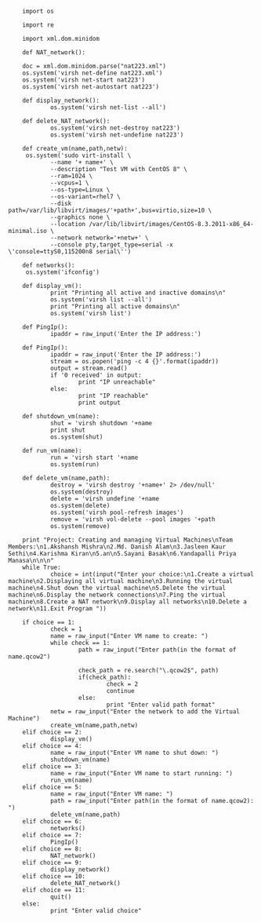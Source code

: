         import os

        import re

        import xml.dom.minidom

        def NAT_network():

        doc = xml.dom.minidom.parse("nat223.xml")
        os.system('virsh net-define nat223.xml')
        os.system('virsh net-start nat223')
        os.system('virsh net-autostart nat223')
        
        def display_network():
                os.system('virsh net-list --all')
        
        def delete_NAT_network():
                os.system('virsh net-destroy nat223')
                os.system('virsh net-undefine nat223')
        
        def create_vm(name,path,netw):
         os.system('sudo virt-install \
                --name '+ name+' \
                --description "Test VM with CentOS 8" \
                --ram=1024 \
                --vcpus=1 \
                --os-type=Linux \
                --os-variant=rhel7 \
                --disk path=/var/lib/libvirt/images/'+path+',bus=virtio,size=10 \
                --graphics none \
                --location /var/lib/libvirt/images/CentOS-8.3.2011-x86_64-minimal.iso \
                --network network='+netw+' \
                --console pty,target_type=serial -x \'console=ttyS0,115200n8 serial\'')
        
        def networks():
         os.system('ifconfig')
        
        def display_vm():
                print "Printing all active and inactive domains\n"
                os.system('virsh list --all')
                print "Printing all active domains\n"
                os.system('virsh list')
        
        def PingIp():
                ipaddr = raw_input('Enter the IP address:')
        
        def PingIp():
                ipaddr = raw_input('Enter the IP address:')
                stream = os.popen('ping -c 4 {}'.format(ipaddr))
                output = stream.read()
                if '0 received' in output:
                        print "IP unreachable"
                else:
                        print "IP reachable"
                        print output
                
        def shutdown_vm(name):
                shut = 'virsh shutdown '+name
                print shut
                os.system(shut)
        
        def run_vm(name):
                run = 'virsh start '+name
                os.system(run)
        
        def delete_vm(name,path):
                destroy = 'virsh destroy '+name+' 2> /dev/null'
                os.system(destroy)
                delete = 'virsh undefine '+name
                os.system(delete)
                os.system('virsh pool-refresh images')
                remove = 'virsh vol-delete --pool images '+path
                os.system(remove)

        print "Project: Creating and managing Virtual Machines\nTeam Members:\n1.Akshansh Mishra\n2.Md. Danish Alam\n3.Jasleen Kaur Sethi\n4.Karishma Kiran\n5.an\n5.Sayani Basak\n6.Yandapalli Priya Manasa\n\n\n"
        while True:
                choice = int(input("Enter your choice:\n1.Create a virtual machine\n2.Displaying all virtual machine\n3.Running the virtual machine\n4.Shut down the virtual machine\n5.Delete the virtual machine\n6.Display the network connections\n7.Ping the virtual machine\n8.Create a NAT network\n9.Display all networks\n10.Delete a network\n11.Exit Program "))
        
        if choice == 1:
                check = 1
                name = raw_input("Enter VM name to create: ")
                while check == 1:
                        path = raw_input("Enter path(in the format of name.qcow2")

                        check_path = re.search("\.qcow2$", path)
                        if(check_path):
                                check = 2
                                continue
                        else:
                                print "Enter valid path format"
                netw = raw_input("Enter the network to add the Virtual Machine")
                create_vm(name,path,netw)
        elif choice == 2:
                display_vm()
        elif choice == 4:
                name = raw_input("Enter VM name to shut down: ")
                shutdown_vm(name)
        elif choice == 3:
                name = raw_input("Enter VM name to start running: ")
                run_vm(name)
        elif choice == 5:
                name = raw_input("Enter VM name: ")
                path = raw_input("Enter path(in the format of name.qcow2): ")
                delete_vm(name,path)
        elif choice == 6:
                networks()
        elif choice == 7:
                PingIp()
        elif choice == 8:
                NAT_network()
        elif choice == 9:
                display_network()
        elif choice == 10:
                delete_NAT_network()
        elif choice == 11:
                quit()
        else:
                print "Enter valid choice"
